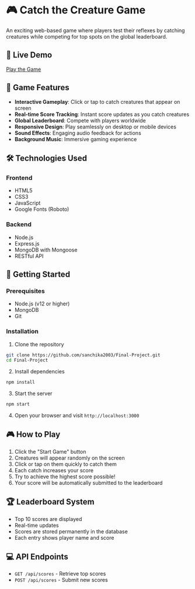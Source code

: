 # 🎮 Catch the Creature Game

An exciting web-based game where players test their reflexes by catching creatures while competing for top spots on the global leaderboard.

## 🌟 Live Demo
[Play the Game](https://sanchika2003.github.io/Final-Project/)

## 🎯 Game Features

- **Interactive Gameplay**: Click or tap to catch creatures that appear on screen
- **Real-time Score Tracking**: Instant score updates as you catch creatures
- **Global Leaderboard**: Compete with players worldwide
- **Responsive Design**: Play seamlessly on desktop or mobile devices
- **Sound Effects**: Engaging audio feedback for actions
- **Background Music**: Immersive gaming experience

## 🛠️ Technologies Used

### Frontend
- HTML5
- CSS3
- JavaScript
- Google Fonts (Roboto)

### Backend
- Node.js
- Express.js
- MongoDB with Mongoose
- RESTful API

## 🚀 Getting Started

### Prerequisites
- Node.js (v12 or higher)
- MongoDB
- Git

### Installation

1. Clone the repository
```bash
git clone https://github.com/sanchika2003/Final-Project.git
cd Final-Project
```

2. Install dependencies
```bash
npm install
```

3. Start the server
```bash
npm start
```

4. Open your browser and visit `http://localhost:3000`

## 🎮 How to Play

1. Click the "Start Game" button
2. Creatures will appear randomly on the screen
3. Click or tap on them quickly to catch them
4. Each catch increases your score
5. Try to achieve the highest score possible!
6. Your score will be automatically submitted to the leaderboard

## 🏆 Leaderboard System

- Top 10 scores are displayed
- Real-time updates
- Scores are stored permanently in the database
- Each entry shows player name and score

## 💻 API Endpoints

- `GET /api/scores` - Retrieve top scores
- `POST /api/scores` - Submit new scores

